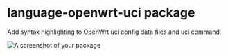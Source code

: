 # language-openwrt-uci package

Add syntax highlighting to OpenWrt uci config data files and uci command.

![A screenshot of your package](https://f.cloud.github.com/assets/69169/2290250/c35d867a-a017-11e3-86be-cd7c5bf3ff9b.gif)
